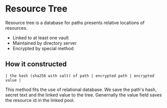 # Resource Tree
Resource tree is a database for paths presents relative locations of resources.

- Linked to at least one vault
- Maintained by directory server
- Encrypted by special method

## How it constructed
````
| the hash (sha256 with salt) of path | encrypted path | encrypted value |
````
This method fits the use of relational database. We save the path's hash, secret text and the linked value to the tree. Genernally the value field saves the resource id in the linked pool.
